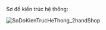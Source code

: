 Sơ đồ kiến trúc hệ thống:

![SoDoKienTrucHeThong_2handShop](https://github.com/trngmhuu/2handShop-microservice/assets/99800511/67608cf1-363e-4db4-8f6c-f43e29e714d8)